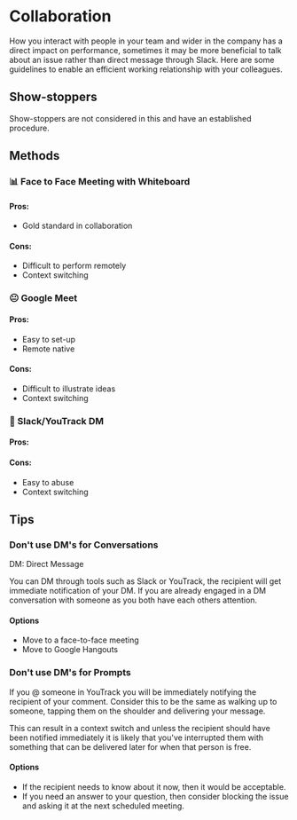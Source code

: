 # Collaboration

How you interact with people in your team and wider in the company has a direct impact on performance, sometimes it may be more beneficial to talk about an issue rather than direct message through Slack. Here are some guidelines to enable an efficient working relationship with your colleagues.


## Show-stoppers

Show-stoppers are not considered in this and have an established procedure.

## Methods

### 📊 Face to Face Meeting with Whiteboard

#### Pros: 
* Gold standard in collaboration

#### Cons: 
* Difficult to perform remotely
* Context switching

### 😐 Google Meet

#### Pros: 
* Easy to set-up
* Remote native

#### Cons: 
* Difficult to illustrate ideas
* Context switching

### 📣 Slack/YouTrack DM

#### Pros: 

#### Cons: 
* Easy to abuse
* Context switching


## Tips
### Don't use DM's for Conversations

DM: Direct Message

You can DM through tools such as Slack or YouTrack, the recipient will get immediate notification of your DM. If you are already engaged in a DM conversation with someone as you both have each others attention.

#### Options

* Move to a face-to-face meeting
* Move to Google Hangouts

### Don't use DM's for Prompts

If you @ someone in YouTrack you will be immediately notifying the recipient of your comment. Consider this to be the same as walking up to someone, tapping them on the shoulder and delivering your message.

This can result in a context switch and unless the recipient should have been notified immediately it is likely that you've interrupted them with something that can be delivered later for when that person is free.

#### Options

* If the recipient needs to know about it now, then it would be acceptable.
* If you need an answer to your question, then consider blocking the issue and asking it at the next scheduled meeting.

